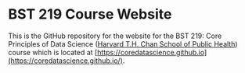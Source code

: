 # BST 219 Course Website

This is the GitHub repository for the website for the BST 219: Core Principles of Data Science ([Harvard T.H. Chan School of Public Health](http://www.hsph.harvard.edu)) course which is located at [https://coredatascience.github.io](https://coredatascience.github.io/).
